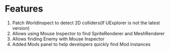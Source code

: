 # Features
1. Patch WorldInspect to detect 2D colliders(If UExplorer is not the latest version)
2. Allows using Mouse Inspector to find SpriteRenderer and MeshRenderer
3. Allows finding Enemy with Mouse Inspector
4. Added Mods panel to help developers quickly find Mod instances